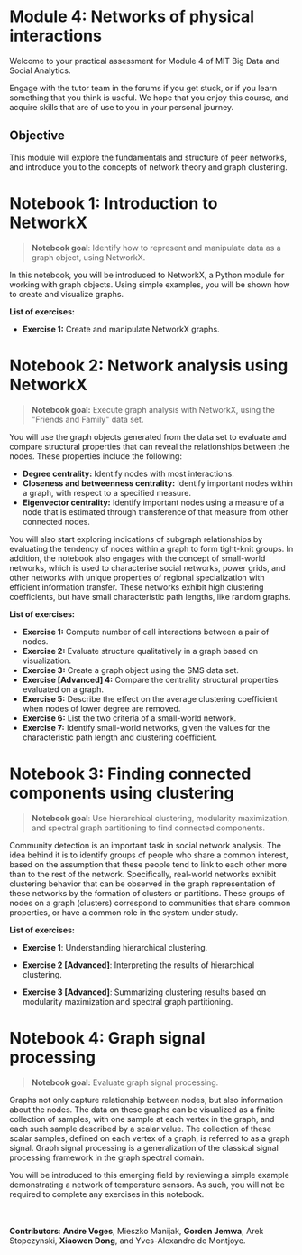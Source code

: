 # Module 4: Networks of physical interactions
Welcome to your practical assessment for Module 4 of MIT Big Data and Social Analytics.

Engage with the tutor team in the forums if you get stuck, or if you learn something that you think is useful.
We hope that you enjoy this course, and acquire skills that are of use to you in your personal journey.

## Objective
This module will explore the fundamentals and structure of peer networks, and introduce you to the concepts of network theory and graph clustering.

# Notebook 1: Introduction to NetworkX
> **Notebook goal**: Identify how to represent and manipulate data as a graph object, using NetworkX.

In this notebook, you will be introduced to NetworkX, a Python module for working with graph objects. Using simple examples, you will be shown how to create and visualize graphs.

**List of exercises:**
- **Exercise 1:**
 Create and manipulate NetworkX graphs.

# Notebook 2: Network analysis using NetworkX
> **Notebook goal:** Execute graph analysis with NetworkX, using the "Friends and Family" data set.

You will use the graph objects generated from the data set to evaluate and compare structural properties that can reveal the relationships between the nodes. These properties include the following:
- **Degree centrality:** Identify nodes with most interactions.
- **Closeness and betweenness centrality:** Identify important nodes within a graph, with respect to a specified measure.
- **Eigenvector centrality:** Identify important nodes using a measure of a node that is estimated through transference of that measure from other connected nodes.

You will also start exploring indications of subgraph relationships
by evaluating the tendency of nodes within a graph to form tight-knit groups. In addition, the notebook also engages with the concept of small-world networks, which is used to characterise social networks, power grids, and other networks with unique properties of regional specialization with efficient information transfer. These networks exhibit high clustering coefficients, but have small characteristic path lengths, like random graphs.


**List of exercises:**
- **Exercise 1:** Compute number of call interactions between a pair of nodes.
- **Exercise 2:** Evaluate structure qualitatively in a graph based on visualization.
- **Exercise 3:** Create a graph object using the SMS data set.
- **Exercise [Advanced] 4:** Compare the centrality structural properties evaluated on a graph.
- **Exercise 5:** Describe the effect on the average clustering coefficient when nodes of lower degree are removed.
- **Exercise 6:** List the two criteria of a small-world network.
- **Exercise 7:** Identify small-world networks, given the values for the characteristic path length and clustering coefficient.


# Notebook 3: Finding connected components using  clustering
> **Notebook goal**: Use hierarchical clustering, modularity maximization, and spectral graph partitioning to find connected components.

Community detection is an important task in social network analysis. The idea behind it is to identify groups of people who share a common interest, based on the assumption that these people tend to link to each other more than to the rest of the network. Specifically, real-world networks exhibit clustering behavior that can be observed in the graph representation of these networks by the formation of clusters or partitions. These groups of nodes on a graph (clusters) correspond to communities that share common properties, or have a common role in the system under study.

**List of exercises:**
- **Exercise 1**: Understanding hierarchical clustering.

- **Exercise 2 [Advanced]**: Interpreting the results of hierarchical clustering.

- **Exercise 3 [Advanced]**: Summarizing clustering results based on modularity maximization and spectral graph partitioning.

# Notebook 4: Graph signal processing
> **Notebook goal:** Evaluate graph signal processing.

Graphs not only capture relationship between nodes, but also information about the nodes. The data on these graphs can be visualized as a finite collection of samples, with one sample at each vertex in the graph, and each such sample described by a scalar value. The collection of these scalar samples, defined on each vertex of a graph, is referred to as a graph signal. Graph signal processing is a generalization of the classical signal processing framework in the graph spectral domain.

You will be introduced to this emerging field by reviewing a simple example demonstrating a network of temperature sensors. As such, you will not be required to complete any exercises in this notebook.

<br></br>
**Contributors**:
**Andre Voges**, Mieszko Manijak, **Gorden Jemwa**, Arek Stopczynski, **Xiaowen Dong**, and Yves-Alexandre de Montjoye.
